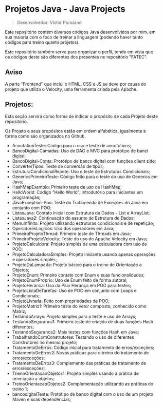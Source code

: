 # Projetos Java - Java Projects

> Desenvolvedor: Victor Ponciano

Este repositório contém diversos códigos Java desenvolvidos por mim, em sua maioria com o foco de treinar a linguagem (podendo haver tanto códigos para treino quanto projetos).

Este repositório também serve para organizar o perfil, tendo em vista que os códigos deste são diferentes dos presentes no repositório "FATEC".

## Aviso

A parte "Frontend" que inclui o HTML, CSS e JS se deve por causa do projeto que utiliza o Velocity, uma ferramenta criada pela Apache.

## Projetos:

Esta seção servirá como forma de indicar o propósito de cada Projeto deste repositório.

Os Projeto e seus propósitos estão em ordem alfabética, igualmente a forma como são organizados no Github.

+ AnnotationTeste: Código para o uso e teste de annotations;
+ BancoDigital-Camadas: Uso de DAO e MVC para protótipo de banci digital;
+ BancoDigital-Conta: Protótipo de banco digital com funções client side;
+ ConverterTipos: Teste de conversão de tipos;
+ EstruturaCondicionalRepete: Uso e teste de Estruturas Condicionais;
+ GenericsPrimeiroTeste: Código feito para o teste do uso de Generics em Java;
+ HashMapExemplo: Primeiro teste de uso de HashMap;
+ HelloWorld: Código "Hello World", introdutório para iniciantes em programação;
+ JavaException-Poo: Teste do Tratamendo de Exceções do Java em conjunto com POO;
+ ListasJava: Contato inicial com Estrutura de Dados - List e ArrayList;
+ ListasJava2: Continuação do assunto de Estrutura de Dados;
+ MenuInfinito: Projeto utilizando estruturas condicionais e de repetição;
+ OperadoresLogicos: Uso dos operadores em Java;
+ PrimeiroProjetoThread: Primeiro teste de Threads em Java;
+ PrimeiroProjetoVelocity: Teste do uso do Apache Velocity em Java;
+ ProjetoCalculdora: Projeto simples de uma calculadora com uso de POO;
+ ProjetoCalculadoraSimples: Projeto iniciante usando apenas operações e operadores simples;
+ ProjetoDaLampada: Projeto básico para o treino de Orientação a Objetos;
+ ProjetoEnum: Primeiro contato com Enum e suas funcionalidades;
+ ProjetoEnumProprio: Uso de Enum feito de forma autoral;
+ ProjetoHeranca: Uso do Pilar Herança em POO para testes;
+ ProjetoListaDeTarefas: Uso de POO em conjunto com Loops e Condicionais;
+ ProjetoLivraria: Feito com propriedades de POO;
+ ProjetoMatriz1: Primeiro teste do vetor composto, conhecido como Matriz;
+ TestandoArrays: Projeto simples para o teste e uso de Arrays;
+ TestandoSeguranca1: Primeiro teste de criação de duas funções Hash diferentes;
+ TestandoSeguranca2: Mais testes com funções Hash em Java;
+ TrabalhandoComConstrutores: Testando o uso de diferentes Construtores no mesmo projeto;
+ TratamentoDeErros: Código inicial para tratamento de erros/exceções;
+ TratamentoDeErros2: Novas práticas para o treino do tratamento de erros/exceções;
+ TratamentoDeErros3: Complemento das práticas de tratamento de erros/exceções;
+ TrienoOrientacaoObjetos1: Projeto simples usando a prática de orientação a objetos;
+ TreinoOrientacaoObjetos2: Complementação utilizando as práticas do treino 1;
+ bancodigitalTeste: Protótipo de banco digital com o uso de um projeto Maven e suas dependências;